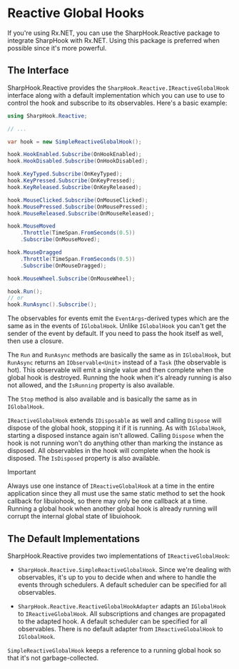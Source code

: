 # Reactive Global Hooks

If you're using Rx.NET, you can use the SharpHook.Reactive package to integrate SharpHook with Rx.NET. Using this
package is preferred when possible since it's more powerful.

## The Interface

SharpHook.Reactive provides the `SharpHook.Reactive.IReactiveGlobalHook` interface along with a default implementation
which you can use to use to control the hook and subscribe to its observables. Here's a basic example:

```c#
using SharpHook.Reactive;

// ...

var hook = new SimpleReactiveGlobalHook();

hook.HookEnabled.Subscribe(OnHookEnabled);
hook.HookDisabled.Subscribe(OnHookDisabled);

hook.KeyTyped.Subscribe(OnKeyTyped);
hook.KeyPressed.Subscribe(OnKeyPressed);
hook.KeyReleased.Subscribe(OnKeyReleased);

hook.MouseClicked.Subscribe(OnMouseClicked);
hook.MousePressed.Subscribe(OnMousePressed);
hook.MouseReleased.Subscribe(OnMouseReleased);

hook.MouseMoved
    .Throttle(TimeSpan.FromSeconds(0.5))
    .Subscribe(OnMouseMoved);

hook.MouseDragged
    .Throttle(TimeSpan.FromSeconds(0.5))
    .Subscribe(OnMouseDragged);

hook.MouseWheel.Subscribe(OnMouseWheel);

hook.Run();
// or
hook.RunAsync().Subscribe();
```

The observables for events emit the `EventArgs`-derived types which are the same as in the events of `IGlobalHook`.
Unlike `IGlobalHook` you can't get the sender of the event by default. If you need to pass the hook itself as well, then
use a closure.

The `Run` and `RunAsync` methods are basically the same as in `IGlobalHook`, but `RunAsync` returns an
`IObservable<Unit>` instead of a `Task` (the observable is hot). This observable will emit a single value and then
complete when the global hook is destroyed. Running the hook when it's already running is also not allowed, and the
`IsRunning` property is also available.

The `Stop` method is also available and is basically the same as in `IGlobalHook`.

`IReactiveGlobalHook` extends `IDisposable` as well and calling `Dispose` will dispose of the global hook, stopping it
if it is running. As with `IGlobalHook`, starting a disposed instance again isn't allowed. Calling `Dispose` when the
hook is not running won't do anything other than marking the instance as disposed. All observables in the hook will
complete when the hook is disposed. The `IsDisposed` property is also available.

> [!IMPORTANT]
> Always use one instance of `IReactiveGlobalHook` at a time in the entire application since they all must use the same
> static method to set the hook callback for libuiohook, so there may only be one callback at a time. Running a global
> hook when another global hook is already running will corrupt the internal global state of libuiohook.

## The Default Implementations

SharpHook.Reactive provides two implementations of `IReactiveGlobalHook`:

- `SharpHook.Reactive.SimpleReactiveGlobalHook`. Since we're dealing with observables, it's up to you to decide when
and where to handle the events through schedulers. A default scheduler can be specified for all observables.

- `SharpHook.Reactive.ReactiveGlobalHookAdapter` adapts an `IGlobalHook` to `IReactiveGlobalHook`. All
subscriptions and changes are propagated to the adapted hook. A default scheduler can be specified for all observables.
There is no default adapter from `IReactiveGlobalHook` to `IGlobalHook`.

`SimpleReactiveGlobalHook` keeps a reference to a running global hook so that it's not garbage-collected.
